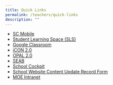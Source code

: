 ```yaml
---
title: Quick Links
permalink: /teachers/quick-links
description: ""
---
```



<ul>
<li><a href="https://scmobile.moe.edu.sg/login" target="_blank" rel="noopener">SC Mobile</a></li>
<li><a href="https://vle.learning.moe.edu.sg/login" target="_blank" rel="noopener">Student Learning Space (SLS)</a></li>
<li><a href="https://edu.google.com/intl/ALL_sg/products/classroom/" target="_blank" rel="noopener">Google Classroom</a></li>
<li><a href="https://icon.moe.edu.sg/" target="_blank" rel="noopener">iCON 2.0</a></li>
<li><a href="https://idm.opal2.moe.edu.sg/account/login?returnUrl=%2F" target="_blank" rel="noopener">OPAL 2.0</a></li>
<li><a href="https://www.seab.gov.sg/" target="_blank" rel="noopener">SEAB</a></li>
<li><a href="http://schoolcockpit.moe.gov.sg/" target="_blank" rel="noopener">School Cockpit</a></li>
<li><a href="https://form.gov.sg/61e955db679496001461b485" target="_blank" rel="noopener">School Website Content Update Record Form</a></li>
<li><a href="https://intranet.moe.gov.sg/" target="_blank" rel="noopener">MOE Intranet</a></li>
</ul>
